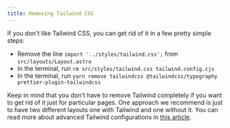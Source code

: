 ```yaml
---
title: Removing Tailwind CSS
---
```


If you don't like Tailwind CSS, you can get rid of it in a few pretty simple steps:

- Remove the line `import '../styles/tailwind.css';` from `src/layouts/Layout.astro`
- In the terminal, run `rm src/styles/tailwind.css tailwind.config.cjs`
- In the terminal, run `yarn remove tailwindcss @tailwindcss/typography prettier-plugin-tailwindcss`

Keep in mind that you don't have to remove Tailwind completely if you want to get rid of it just for particular pages. One approach we recommend is just to have two different layouts one with Tailwind and one without it. You can read more about advanced Tailwind configurations in [this article](https://fogbender.com/blog/separate-tailwind-config-for-landing).

